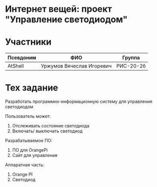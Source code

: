# Интернет вещей: проект "Управление светодиодом"
# Участники
| Псевдоним | ФИО | Группа|
| --- | --- | --- |
| AtShell | Уржумов Вячеслав Игоревич | РИС-20-2б |
# Тех задание

Разработать программно-информационную систему для управления светодиодом

Пользователь может:
  1. Отслеживать состояние светодиода
  2. Включать/ выключать светодиод

Разрабатываемое ПО:
  1. ПО для OrangePi
  2. Сайт для управления

Аппаратная часть:
  1. Orange PI
  2. Светодиод
